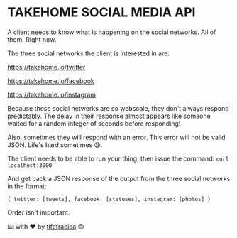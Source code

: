# TAKEHOME SOCIAL MEDIA API

A client needs to know what is happening on the social networks. All of them. Right now.

The three social networks the client is interested in are:

https://takehome.io/twitter

https://takehome.io/facebook

https://takehome.io/instagram

Because these social networks are so webscale, they don't always respond predictably. The delay in their response almost appears like someone waited for a random integer of seconds before responding!

Also, sometimes they will respond with an error. This error will not be valid JSON. Life's hard sometimes 😧.

The client needs to be able to run your thing, then issue the command:
`curl localhost:3000`

And get back a JSON response of the output from the three social networks in the format:

`{ twitter: [tweets], facebook: [statuses], instagram: [photos] }`

Order isn't important.

⌨️ with ❤️ by [tifafracica](https://github.com/tifafracica) 😊
